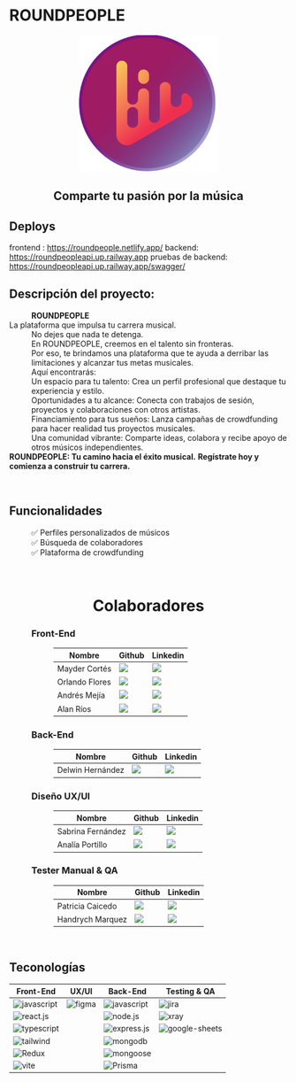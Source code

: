 # ROUNDPEOPLE
<div align="center">
  <a>
    <img src="https://github.com/No-Country/s13-01-m-node-react/blob/dinamic-profile-view/client/src/assets/logo-single.png" alt="LogotipoRoundPeople" width="50%">
  </a>
  <h2 align="center">Comparte tu pasión por la música</h2>
</div>


## Deploys

frontend : https://roundpeople.netlify.app/
backend: https://roundpeopleapi.up.railway.app
pruebas de backend: https://roundpeopleapi.up.railway.app/swagger/

## Descripción del proyecto:

<dl>
  <dd>
    <b>ROUNDPEOPLE</b>
</dd>
    La plataforma que impulsa tu carrera musical.
    </dd>
  <dd>
  No dejes que nada te detenga.
    </dd>
    <dd>
  En ROUNDPEOPLE, creemos en el talento sin fronteras. 
      </dd>
  <dd>
  Por eso, te brindamos una plataforma que te ayuda a derribar las limitaciones y alcanzar tus metas musicales.
  </dd>
  <dd>
  Aquí encontrarás:
   </dd>
  <dd>
  Un espacio para tu talento: Crea un perfil profesional que destaque tu experiencia y estilo.
  </dd>
  <dd>
  Oportunidades a tu alcance: Conecta con trabajos de sesión, proyectos y colaboraciones con otros artistas.
  </dd>
  <dd>
  Financiamiento para tus sueños: Lanza campañas de crowdfunding para hacer realidad tus proyectos musicales.
  </dd>
  <dd>
  Una comunidad vibrante: Comparte ideas, colabora y recibe apoyo de otros músicos independientes.
    </dd>
  <b>ROUNDPEOPLE: Tu camino hacia el éxito musical.</b>
  <b> Regístrate hoy y comienza a construir tu carrera.</b>
  </dd>
</dl>
<br/>

## Funcionalidades

<dl>
  <dd>
    ✅ Perfiles personalizados de músicos
  </dd>
  <dd>
    ✅ Búsqueda de colaboradores
  </dd>
  <dd>
    ✅ Plataforma de crowdfunding
  </dd>
</dl>
<br>

<h1 align="center"> 
  Colaboradores
</h1>

<dl>
  <dd>
    <h3>Front-End</h3>
    <dl>
      <dd>
        <table>
          <thead>
            <tr>
              <th>Nombre</th>
              <th>Github</th>
              <th>Linkedin</th>
            </tr>
          </thead>
          <tbody>
            <tr>
              <td>Mayder Cortés</td>
              <td>
                <a href="https://github.com/MayderC">
                  <img src="https://img.shields.io/badge/github-%23121011.svg?&style=for-the-badge&logo=github&logoColor=white"/>
                </a>
              </td>
              <td>
                <a href="https://www.linkedin.com/in/mayderc/">
                  <img src="https://img.shields.io/badge/linkedin-%230A66C2.svg?&style=for-the-badge&logo=linkedin&logoColor=white"/>
                </a>
              </td>
            </tr>
            <tr>
              <td>Orlando Flores</td>
              <td>
                <a href="https://github.com/lalomax">
                  <img src="https://img.shields.io/badge/github-%23121011.svg?&style=for-the-badge&logo=github&logoColor=white"/>
                </a>
              </td>
              <td>
                <a href="https://www.linkedin.com/in/orlando-flores365/">
                  <img src="https://img.shields.io/badge/linkedin-%230A66C2.svg?&style=for-the-badge&logo=linkedin&logoColor=white"/>
                </a>
              </td>
            </tr>
            <tr>
              <td>Andrés Mejía</td>
              <td>
                <a href="https://github.com/andrmepe">
                  <img src="https://img.shields.io/badge/github-%23121011.svg?&style=for-the-badge&logo=github&logoColor=white"/>
                </a>
              </td>
              <td>
                <a href="https://www.linkedin.com/in/andres-mejia-374483240/">
                  <img src="https://img.shields.io/badge/linkedin-%230A66C2.svg?&style=for-the-badge&logo=linkedin&logoColor=white"/>
                </a>
              </td>
            </tr>
            <tr>
              <td>Alan Ríos</td>
              <td>
                <a href="https://github.com/alanrios21">
                  <img src="https://img.shields.io/badge/github-%23121011.svg?&style=for-the-badge&logo=github&logoColor=white"/>
                </a>
              </td>
              <td>
                <a href="https://www.linkedin.com/in/alan-rios/">
                  <img src="https://img.shields.io/badge/linkedin-%230A66C2.svg?&style=for-the-badge&logo=linkedin&logoColor=white"/>
                </a>
              </td>
            </tr>
          </tbody>
        </table>
      </dd>
    </dl>
  </dd>
  <dd>
    <h3>Back-End</h3>
    <dl>
      <dd>
        <table>
          <thead>
            <tr>
              <th>Nombre</th>
              <th>Github</th>
              <th>Linkedin</th>
            </tr>
          </thead>
          <tbody>
            <tr>
              <td>Delwin Hernández</td>
              <td>
                <a href="https://github.com/Delwin183">
                  <img src="https://img.shields.io/badge/github-%23121011.svg?&style=for-the-badge&logo=github&logoColor=white"/>
                </a>
              </td>
              <td>
                <a href="https://www.linkedin.com/in/delwin-hernandez/">
                  <img src="https://img.shields.io/badge/linkedin-%230A66C2.svg?&style=for-the-badge&logo=linkedin&logoColor=white"/>
                </a>
              </td>
            </tr>
          </tbody>
        </table>
      </dd>
    </dl>
  </dd>
  <dd>
    <h3>Diseño UX/UI</h3>
    <dl>
      <dd>
        <table>
          <thead>
            <tr>
              <th>Nombre</th>
              <th>Github</th>
              <th>Linkedin</th>
            </tr>
          </thead>
          <tbody>
            <tr>
              <td>Sabrina Fernández</td>
              <td>
                <a href="github">
                  <img src="https://img.shields.io/badge/github-%23121011.svg?&style=for-the-badge&logo=github&logoColor=white"/>
                </a>
              </td>
              <td>
                <a href="https://www.linkedin.com/in/sabrina-fernandez-uxdesigner/">
                  <img src="https://img.shields.io/badge/linkedin-%230A66C2.svg?&style=for-the-badge&logo=linkedin&logoColor=white"/>
               </a>
              </td>
            </tr>
            <tr>
            <td>Analía Portillo</td>
              <td>
                <a href="github">
                  <img src="https://img.shields.io/badge/github-%23121011.svg?&style=for-the-badge&logo=github&logoColor=white"/>
                </a>
              </td>
              <td>
                <a href="https://www.linkedin.com/in/analiaportillo/">
                  <img src="https://img.shields.io/badge/linkedin-%230A66C2.svg?&style=for-the-badge&logo=linkedin&logoColor=white"/>
                </a>
              </td>
            </tr>
          </tbody>
        </table>
      </dd>
    </dl>
  </dd>
  <dd>
    <h3> Tester Manual & QA</h3>
    <dl>
      <dd>
        <table>
          <thead>
            <tr>
              <th>Nombre</th>
              <th>Github</th>
              <th>Linkedin</th>
            </tr>
          </thead>
          <tbody>
            <tr>
              <td>Patricia Caicedo</td>
              <td>
                <a href="https://github.com/patriciacaicedo">
                  <img src="https://img.shields.io/badge/github-%23121011.svg?&style=for-the-badge&logo=github&logoColor=white"/>
                </a>
              </td>
              <td>
                <a href="https://www.linkedin.com/in/patricia-caicedo/">
                  <img src="https://img.shields.io/badge/linkedin-%230A66C2.svg?&style=for-the-badge&logo=linkedin&logoColor=white"/>
                </a>
              </td>
            </tr>
            <tr>
              <td>Handrych Marquez</td>
              <td>
                <a href="link Github">
                  <img src="https://img.shields.io/badge/github-%23121011.svg?&style=for-the-badge&logo=github&logoColor=white"/>
                </a>
              </td>
              <td>
                <a href="https://www.linkedin.com/in/handrych-m%C3%A1rquez/">
                  <img src="https://img.shields.io/badge/linkedin-%230A66C2.svg?&style=for-the-badge&logo=linkedin&logoColor=white"/>
                </a>
              </td>
            </tr>
          </tbody>
        </table>
      </dd>
    </dl>
  </dd>
</dl>
<br>

## Teconologías

<table>
  <thead>
    <tr>
      <th>Front-End</th>
      <th>UX/UI</th>
      <th>Back-End</th>
      <th>Testing &amp; QA</th>
    </tr>
  </thead>
  <tbody>
    <tr>
      <td>
        <img alt="javascript" src="https://img.shields.io/badge/Javascript-%23F7DF1E?logo=javascript&logoColor=white">
      </td>
      <td>
        <img alt="figma" src="https://img.shields.io/badge/Figma-%23F24E1E?logo=figma&logoColor=white">
      </td>
      <td>
        <img alt="javascript" src="https://img.shields.io/badge/Javascript-%23F7DF1E?logo=javascript&logoColor=white">
      </td>
      <td>
        <img alt="jira" src="https://img.shields.io/badge/Jira-%230052CC?logo=jira&logoColor=white">
      </td>
    </tr>
    <tr>
      <td>
        <img alt="react.js" src="https://img.shields.io/badge/React.js-%2361DAFB?logo=react&logoColor=white">
      </td>
      <td></td>
      <td>
      <img alt="node.js" src="https://img.shields.io/badge/Node.js-%23339933?logo=node.js&logoColor=white">
      </td>
      <td>
        <img alt="xray" src="https://img.shields.io/badge/XRay-%23D30707">
      </td>
    </tr>
    <tr>
      <td>
        <img alt="typescript" src="https://img.shields.io/badge/TypeScript-%233178C6?logo=TypeScript&logoColor=white">
      </td>
      <td></td>
      <td>
        <img alt="express.js" src="https://img.shields.io/badge/Express.js-%23000000?logo=Express&logoColor=white">
      </td>
      <td>
        <img alt="google-sheets" src="https://img.shields.io/badge/Google%20Sheets-%2334A853?logo=Google%20sheets&logoColor=white">
      </td>
    </tr>
    <tr>
      <td>
        <img alt="tailwind" src="https://img.shields.io/badge/Tailwind-%2306B6D4?logo=tailwind%20css&logoColor=white">
      </td>
      <td></td>
      <td>
        <img alt="mongodb" src="https://img.shields.io/badge/MongoDB-%2347A248?logo=mongodb&logoColor=white">
      </td>
      <td></td>
    </tr>
    <tr>
      <td>
        <img alt="Redux" src="https://img.shields.io/badge/Redux-%235A29E4?logo=Redux&logoColor=white">
      </td>
      <td></td>
      <td>
        <img alt="mongoose" src="https://img.shields.io/badge/Mongoose-%23880000?logo=Mongoose">
      </td>
      <td></td>
    </tr>
    <tr>
      <td>
        <img alt="vite" src="https://img.shields.io/badge/Vite-%23646CFF?logo=vite&logoColor=white">
      </td>
      <td></td>
      <td>
        <img alt="Prisma" src="https://img.shields.io/badge/Prisma-757575?logo=Prisma&logoColor=white">
      </td>
      <td></td>
    </tr>
  </tbody>
</table>
<br>
